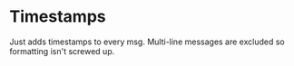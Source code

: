 # Timestamps

Just adds timestamps to every msg.
Multi-line messages are excluded so formatting isn't screwed up.

